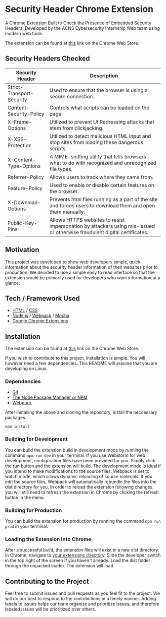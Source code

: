# Security Header Chrome Extension

A Chrome Extension Built to Check the Presence of Embedded Security Headers. Developed by the ACNS Cybersecurity 
Internship Web team using modern web tools.

The extension can be found at [this]() link on the Chrome Web Store. 

## Security Headers Checked

| Security Header           | Description |
| ------------------------- | ----------- |
| Strict-Transport-Security | Used to ensure that the browser is using a secure connection. |
| Content-Security-Policy   | Controls what scripts can be loaded on the page. |
| X-Frame-Options           | Utilized to prevent UI Redressing attacks that stem from clickjacking. |
| X-XSS-Protection          | Utilized to detect malicious HTML input and stop sites from loading these dangerous scripts. |
| X-Content-Type-Options    | A MIME-sniffing utility that tells browsers what to do with recognized and unrecognized file types. |
| Referrer-Policy           | Allows users to track where they came from. |
| Feature-Policy            | Used to enable or disable certain features on the browser. |
| X-Download-Options        | Prevents html files running as a part of the site and forces users to download them and open them manually. |
| Public-Key-Pins           | Allows HTTPS websites to resist impersonation by attackers using mis-issued or otherwise fraudulent digital certificates. |


## Motivation

This project was developed to show web developers simple, quick information about the security header information of 
their websites prior to production. We decided to use a simple easy to read interface so that the extension would be 
primarily used for developers who want information at a glance.

## Tech / Framework Used

- [HTML](https://en.wikipedia.org/wiki/HTML) / [CSS](https://en.wikipedia.org/wiki/Cascading_Style_Sheets)
- [Node.js](https://www.javascript.com) / [Webpack](https://www.javascript.com) / [Mocha](https://www.javascript.com)
- [Google Chrome Extensions](http://www.chromeextensions.org)

## Installation

The extension can be found at [this]() link on the Chrome Web Store. 

If you wish to contribute to this project, installation is simple. You will however need a few dependencies. This README
 will assume that you are developing on Linux. 
 
### Dependencies

 - [Git]()
 - [The Node Package Manager or NPM]()
 - [Webpack]()
 
After installing the above and cloning the repository, install the neccessary packages.

`npm install`

### Building for Development

You can build the extension build in development mode by running the command `npm run dev` in your terminal. If you use Webstorm for web development, configuration files have been provided for you. Simply click 
the run button and the extension will build. The development mode is ideal if you intend to make modifications to the 
source files. Webpack is set to watch mode, which allows dynamic reloading of source materials. If you edit the source 
files, Webpack will automatically rebundle the files into the dist directory for you. In order to reload the extension 
following changes, you will still need to refresh the extension in Chrome by clicking the refresh button in the menu.

### Building for Production

You can build the extension for production by running the command `npm run prod` in your terminal.

### Loading the Extension into Chrome

After a successful build, the extension files will exist in a new dist directory. In Chrome, navigate to 
[your extensions directory](chrome://extensions/). Slide the developer switch in the top right of the screen if you 
haven't already. Load the dist folder through the unpacked loader. The extension will load.

## Contributing to the Project

Feel free to submit issues and pull requests as you feel fit to the project. We will do our best to respond to the 
contributions in a timely manner. Adding labels to issues helps our team organize and prioritize issues, and therefore 
labeled issues will be prioritized over others.
